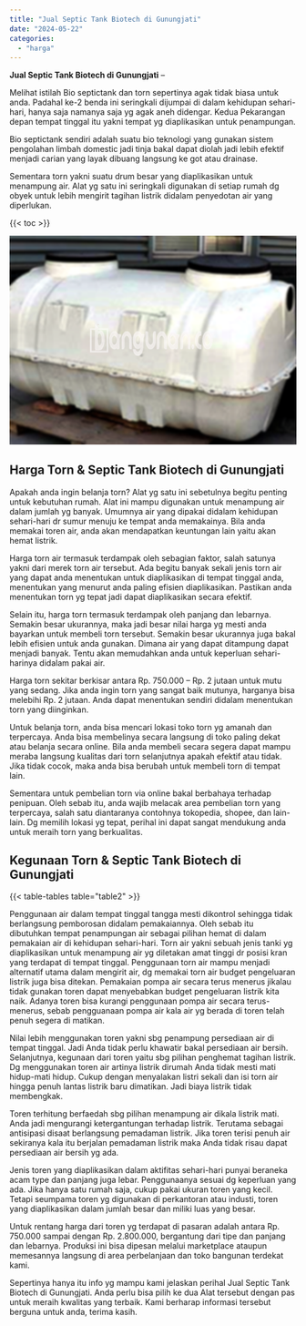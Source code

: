 ```yaml
---
title: "Jual Septic Tank Biotech di Gunungjati"
date: "2024-05-22"
categories: 
  - "harga"
---
```


**Jual Septic Tank Biotech di Gunungjati** –

Melihat istilah Bio septictank dan torn sepertinya agak tidak biasa untuk anda. Padahal ke-2 benda ini seringkali dijumpai di dalam kehidupan sehari-hari, hanya saja namanya saja yg agak aneh didengar. Kedua Pekarangan depan tempat tinggal itu yakni tempat yg diaplikasikan untuk penampungan.

Bio septictank sendiri adalah suatu bio teknologi yang gunakan sistem pengolahan limbah domestic jadi tinja bakal dapat diolah jadi lebih efektif menjadi carian yang layak dibuang langsung ke got atau drainase.

Sementara torn yakni suatu drum besar yang diaplikasikan untuk menampung air. Alat yg satu ini seringkali digunakan di setiap rumah dg obyek untuk lebih mengirit tagihan listrik didalam penyedotan air yang diperlukan.

{{< toc >}}

![Jual Septic Tank Biotech di Gunungjati](/images/jual-bio-septictank-46.png)

## Harga Torn & Septic Tank Biotech di Gunungjati

Apakah anda ingin belanja torn? Alat yg satu ini sebetulnya begitu penting untuk kebutuhan rumah. Alat ini mampu digunakan untuk menampung air dalam jumlah yg banyak. Umumnya air yang dipakai didalam kehidupan sehari-hari dr sumur menuju ke tempat anda memakainya. Bila anda memakai toren air, anda akan mendapatkan keuntungan lain yaitu akan hemat listrik.

Harga torn air termasuk terdampak oleh sebagian faktor, salah satunya yakni dari merek torn air tersebut. Ada begitu banyak sekali jenis torn air yang dapat anda menentukan untuk diaplikasikan di tempat tinggal anda, menentukan yang menurut anda paling efisien diaplikasikan. Pastikan anda menentukan torn yg tepat jadi dapat diaplikasikan secara efektif.

Selain itu, harga torn termasuk terdampak oleh panjang dan lebarnya. Semakin besar ukurannya, maka jadi besar nilai harga yg mesti anda bayarkan untuk membeli torn tersebut. Semakin besar ukurannya juga bakal lebih efisien untuk anda gunakan. Dimana air yang dapat ditampung dapat menjadi banyak. Tentu akan memudahkan anda untuk keperluan sehari-harinya didalam pakai air.

Harga torn sekitar berkisar antara Rp. 750.000 – Rp. 2 jutaan untuk mutu yang sedang. Jika anda ingin torn yang sangat baik mutunya, harganya bisa melebihi Rp. 2 jutaan. Anda dapat menentukan sendiri didalam menentukan torn yang diinginkan.

Untuk belanja torn, anda bisa mencari lokasi toko torn yg amanah dan terpercaya. Anda bisa membelinya secara langsung di toko paling dekat atau belanja secara online. Bila anda membeli secara segera dapat mampu meraba langsung kualitas dari torn selanjutnya apakah efektif atau tidak. Jika tidak cocok, maka anda bisa berubah untuk membeli torn di tempat lain.

Sementara untuk pembelian torn via online bakal berbahaya terhadap penipuan. Oleh sebab itu, anda wajib melacak area pembelian torn yang terpercaya, salah satu diantaranya contohnya tokopedia, shopee, dan lain-lain. Dg memilih lokasi yg tepat, perihal ini dapat sangat mendukung anda untuk meraih torn yang berkualitas.

## Kegunaan Torn & Septic Tank Biotech di Gunungjati

{{< table-tables table="table2" >}}

Penggunaan air dalam tempat tinggal tangga mesti dikontrol sehingga tidak berlangsung pemborosan didalam pemakaiannya. Oleh sebab itu dibutuhkan tempat penampungan air sebagai pilihan hemat di dalam pemakaian air di kehidupan sehari-hari. Torn air yakni sebuah jenis tanki yg diaplikasikan untuk menampung air yg diletakan amat tinggi dr posisi kran yang terdapat di tempat tinggal. Penggunaan torn air mampu menjadi alternatif utama dalam mengirit air, dg memakai torn air budget pengeluaran listrik juga bisa ditekan. Pemakaian pompa air secara terus menerus jikalau tidak gunakan toren dapat menyebabkan budget pengeluaran listrik kita naik. Adanya toren bisa kurangi penggunaan pompa air secara terus-menerus, sebab pengguanaan pompa air kala air yg berada di toren telah penuh segera di matikan.

Nilai lebih menggunakan toren yakni sbg penampung persediaan air di tempat tinggal. Jadi Anda tidak perlu khawatir bakal persediaan air bersih. Selanjutnya, kegunaan dari toren yaitu sbg pilihan penghemat tagihan listrik. Dg menggunakan toren air artinya listrik dirumah Anda tidak mesti mati hidup-mati hidup. Cukup dengan menyalakan listri sekali dan isi torn air hingga penuh lantas listrik baru dimatikan. Jadi biaya listrik tidak membengkak.

Toren terhitung berfaedah sbg pilihan menampung air dikala listrik mati. Anda jadi mengurangi ketergantungan terhadap listrik. Terutama sebagai antisipasi disaat berlangsung pemadaman listrik. Jika toren terisi penuh air sekiranya kala itu berjalan pemadaman listrik maka Anda tidak risau dapat persediaan air bersih yg ada.

Jenis toren yang diaplikasikan dalam aktifitas sehari-hari punyai beraneka acam type dan panjang juga lebar. Penggunaanya sesuai dg keperluan yang ada. Jika hanya satu rumah saja, cukup pakai ukuran toren yang kecil. Tetapi seumpama toren yg digunakan di perkantoran atau industi, toren yang diaplikasikan dalam jumlah besar dan miliki luas yang besar.

Untuk rentang harga dari toren yg terdapat di pasaran adalah antara Rp. 750.000 sampai dengan Rp. 2.800.000, bergantung dari tipe dan panjang dan lebarnya. Produksi ini bisa dipesan melalui marketplace ataupun memesannya langsung di area perbelanjaan dan toko bangunan terdekat kami.

Sepertinya hanya itu info yg mampu kami jelaskan perihal Jual Septic Tank Biotech di Gunungjati. Anda perlu bisa pilih ke dua Alat tersebut dengan pas untuk meraih kwalitas yang terbaik. Kami berharap informasi tersebut berguna untuk anda, terima kasih.
